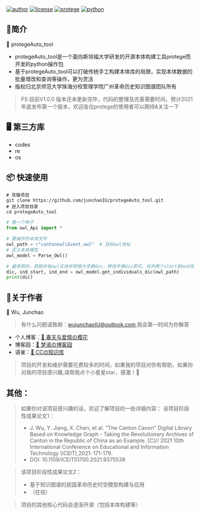 [![author](https://img.shields.io/badge/Author-WuJunchao-purple)](https://github.com/junchaoIU)
[![license](https://img.shields.io/badge/license-MPL2.0-blue)](https://github.com/junchaoIU/protegeAuto_tool/blob/main/LICENSE)
[![protege](https://img.shields.io/badge/protege-5.5.0-yellowgreen)](https://github.com/protegeproject/protege)
[![python](https://img.shields.io/badge/Python-3.7.6-orange)](https://github.com/TheAlgorithms/Python)


## 🌈简介
🎉  protegeAuto_tool
- protegeAuto_tool是一个面向斯坦福大学研发的开源本体构建工具protege而开发的python操作包
- 基于protegeAuto_tool可以打破传统手工构建本体库的局限，实现本体数据的批量增改和查询等操作，更为灵活
- 版权归北京师范大学珠海分校管理学院广州革命历史知识图谱团队所有

> PS:目前V1.0.0 版本还未更新完毕，代码的整理及完善需要时间，预计2021年底发布第一个版本，欢迎各位protege的使用者可以期待&关注一下

## 🖥 第三方库
- codes
- re
- os

## 📦 快速使用
```shell
# 克隆项目
git clone https://github.com/junchaoIU/protegeAuto_tool.git
# 进入项目目录
cd protegeAuto_tool
```

```python
# 第一个例子
from owl_Api import *

# 要操作的本体文件
owl_path = r"cantonowl\Event.owl"  # 目标owl地址
# 定义本体模型
owl_model = Parse_Owl()

# 最常用的，获取所有owl实体并转换为字典dic，修改字典dic即可，另外两个start和end用来定位的，不用管
dic, ind_start, ind_end = owl_model.get_individuals_dic(owl_path)
print(dic)
```

## 🌸关于作者
🍧 Wu, Junchao 

> 有什么问题请致邮：wujunchaoIU@outlook.com,我会第一时间为你解答

- 个人博客：[🌸 春天与爱情の樱花](https://www.wujunchao.top)
- 博客园：[🌸 梦淑の博客园](http://cnblogs.wujunchao.top)
- 语雀：[🌸 CCの知识库](https://www.yuque.com/wujunchao)

> 项目的开发和维护需要花费较多的时间，如果我的项目对你有帮助，如果你对我的项目感兴趣,请帮我点个小星星star，感激！🍉

## 其他：
> 如果你对该项目感兴趣的话，欢迎了解项目的一些详细内容：
> 该项目阶段性成果论文1：
> - J. Wu, Y. Jiang, X. Chen, et al. "The Canton Canon" Digital Library Based on Knowledge
Graph - Taking the Revolutionary Archives of Canton in the Republic of China as an Example. [C]// 2021 10th International Conference on Educational and Information Technology (ICEIT),2021: 171-179.
> - DOI: 10.1109/ICEIT51700.2021.9375538

> 该项目阶段性成果论文2：
> - 基于知识图谱的民国革命历史时空模型构建与应用
> - （在投）

> 项目的其他核心代码会逐渐开源（包括本体构建等）
